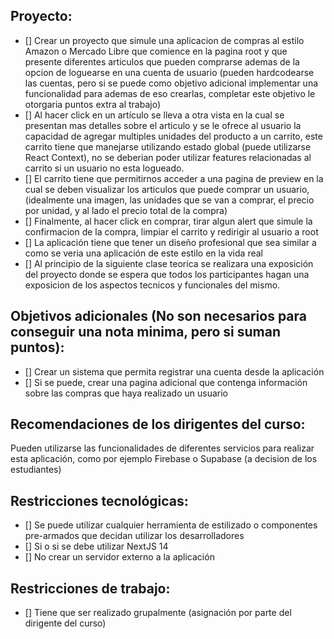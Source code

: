 ## Proyecto:

- [] Crear un proyecto que simule una aplicacion de compras al estilo Amazon o Mercado Libre que comience en la pagina root y que presente diferentes articulos que pueden comprarse ademas de la opcion de loguearse en una cuenta de usuario (pueden hardcodearse las cuentas, pero si se puede como objetivo adicional implementar una funcionalidad para ademas de eso crearlas, completar este objetivo le otorgaria puntos extra al trabajo)
- [] Al hacer click en un artículo se lleva a otra vista en la cual se presentan mas detalles sobre el articulo y se le ofrece al usuario la capacidad de agregar multiples unidades del producto a un carrito, este carrito tiene que manejarse utilizando estado global (puede utilizarse React Context), no se deberian poder utilizar features relacionadas al carrito si un usuario no esta logueado.
- [] El carrito tiene que permitirnos acceder a una pagina de preview en la cual se deben visualizar los articulos que puede comprar un usuario, (idealmente una imagen, las unidades que se van a comprar, el precio por unidad, y al lado el precio total de la compra)
- [] Finalmente, al hacer click en comprar, tirar algun alert que simule la confirmacion de la compra, limpiar el carrito y redirigir al usuario a root
- [] La aplicación tiene que tener un diseño profesional que sea similar a como se veria una aplicación de este estilo en la vida real
- [] Al principio de la siguiente clase teorica se realizara una exposición del proyecto donde se espera que todos los participantes hagan una exposicion de los aspectos tecnicos y funcionales del mismo.

## Objetivos adicionales (No son necesarios para conseguir una nota minima, pero si suman puntos):

- [] Crear un sistema que permita registrar una cuenta desde la aplicación
- [] Si se puede, crear una pagina adicional que contenga información sobre las compras que haya realizado un usuario

## Recomendaciones de los dirigentes del curso:

Pueden utilizarse las funcionalidades de diferentes servicios para realizar esta aplicación, como por ejemplo Firebase o Supabase (a decision de los estudiantes)

## Restricciones tecnológicas:

- [] Se puede utilizar cualquier herramienta de estilizado o componentes pre-armados que decidan utilizar los desarrolladores
- [] Si o si se debe utilizar NextJS 14
- [] No crear un servidor externo a la aplicación

## Restricciones de trabajo:

- [] Tiene que ser realizado grupalmente (asignación por parte del dirigente del curso)
